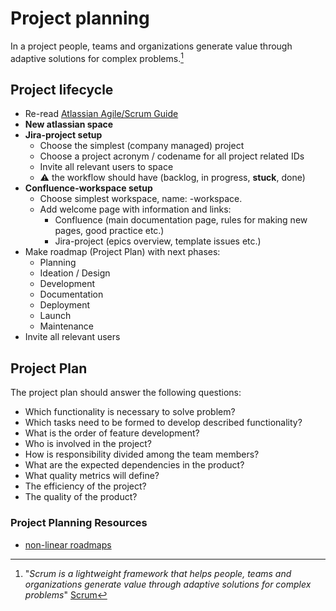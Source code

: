 # Project planning

In a project people, teams and organizations generate value through
adaptive solutions for complex problems.[^1]

## Project lifecycle

* Re-read [Atlassian Agile/Scrum Guide](https://www.atlassian.com/agile/scrum)
* **New atlassian space**
* **Jira-project setup**
  * Choose the simplest (company managed) project
  * Choose a project acronym / codename for all project related IDs
  * Invite all relevant users to space
  * ⚠️ the workflow should have (backlog, in progress, **stuck**, done)
* **Confluence-workspace setup**
  * Choose simplest workspace, name: _<jira-name>_-workspace.
  * Add welcome page with information and links:
    * Confluence (main documentation page, rules for making new pages, good practice etc.)
    * Jira-project (epics overview, template issues etc.)
* Make roadmap (Project Plan) with next phases:
  * Planning
  * Ideation / Design
  * Development
  * Documentation
  * Deployment
  * Launch
  * Maintenance
* Invite all relevant users

## Project Plan

The project plan should answer the following questions:

* Which functionality is necessary to solve problem?
* Which tasks need to be formed to develop described functionality?
* What is the order of feature development?
* Who is involved in the project?
* How is responsibility divided among the team members?
* What are the expected dependencies in the product?
* What quality metrics will define?
* The efficiency of the project?
* The quality of the product?

### Project Planning Resources
* [non-linear roadmaps](https://productcrunch.substack.com/p/escaping-the-roadmap-trap)


[^1]: "_Scrum is a lightweight framework that helps people, teams and organizations generate value through
  adaptive solutions for complex problems_" [Scrum](https://scrumguides.org/docs/scrumguide/v2020/2020-Scrum-Guide-US.pdf)

